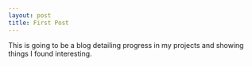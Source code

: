 ```yaml
---
layout: post
title: First Post
---
```


This is going to be a blog detailing progress in my projects and showing things I found interesting.

